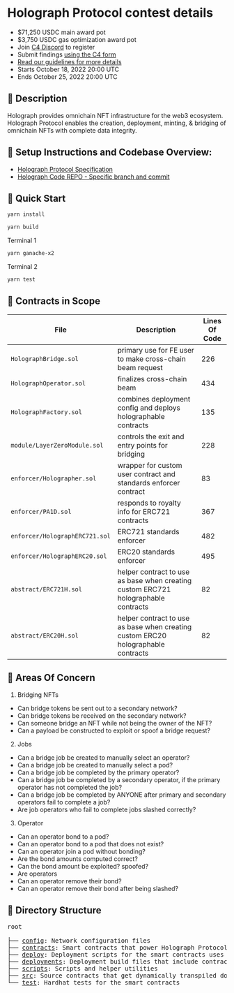 # Holograph Protocol contest details
- $71,250 USDC main award pot
- $3,750 USDC gas optimization award pot
- Join [C4 Discord](https://discord.gg/code4rena) to register
- Submit findings [using the C4 form](https://code4rena.com/contests/2022-10-holograph-protocol-contest/submit)
- [Read our guidelines for more details](https://docs.code4rena.com/roles/wardens)
- Starts October 18, 2022 20:00 UTC
- Ends October 25, 2022 20:00 UTC

## 📃 Description

Holograph provides omnichain NFT infrastructure for the web3 ecosystem. Holograph Protocol enables the creation, deployment, minting, & bridging of omnichain NFTs with complete data integrity.

## 🧙 Setup Instructions and Codebase Overview:
- [Holograph Protocol Specification](https://docs.holograph.xyz/holograph-protocol/technical-specification)
- [Holograph Code REPO - Specific branch and commit](https://github.com/holographxyz/holograph-protocol/tree/c4_audit)


## 🛫 Quick Start
```bash
yarn install
```
```bash
yarn build
```
Terminal 1
```bash
yarn ganache-x2
```
Terminal 2
```bash
yarn test
```


## 🔎 Contracts in Scope

| File                           | Description                                                                        | Lines Of Code |
|--------------------------------|------------------------------------------------------------------------------------|---------------|
| `HolographBridge.sol`          | primary use for FE user to make cross-chain beam request                           | 226           |
| `HolographOperator.sol`        | finalizes cross-chain beam                                                         | 434           |
| `HolographFactory.sol`         | combines deployment config and deploys holographable contracts                     | 135           |
| `module/LayerZeroModule.sol`   | controls the exit and entry points for bridging                                    | 228           |
| `enforcer/Holographer.sol`     | wrapper for custom user contract and standards enforcer contract                   | 83            |
| `enforcer/PA1D.sol`            | responds to royalty info for ERC721 contracts                                      | 367           |
| `enforcer/HolographERC721.sol` | ERC721 standards enforcer                                                          | 482           |
| `enforcer/HolographERC20.sol`  | ERC20 standards enforcer                                                           | 495           |
| `abstract/ERC721H.sol`         | helper contract to use as base when creating custom ERC721 holographable contracts | 82            |
| `abstract/ERC20H.sol`          | helper contract to use as base when creating custom ERC20 holographable contracts  | 82            |

## 🤔 Areas Of Concern

1. Bridging NFTs
  - Can bridge tokens be sent out to a secondary network?
  - Can bridge tokens be received on the secondary network?
  - Can someone bridge an NFT while not being the owner of the NFT?
  - Can a payload be constructed to exploit or spoof a bridge request?
2. Jobs
  - Can a bridge job be created to manually select an operator?
  - Can a bridge job be created to manually select a pod?
  - Can a bridge job be completed by the primary operator?
  - Can a bridge job be completed by a secondary operator, if the primary operator has not completed the job?
  - Can a bridge job be completed by ANYONE after primary and secondary operators fail to complete a job?
  - Are job operators who fail to complete jobs slashed correctly?
3. Operator
  - Can an operator bond to a pod?
  - Can an operator bond to a pod that does not exist?
  - Can an operator join a pod without bonding?
  - Are the bond amounts computed correct?
  - Can the bond amount be exploited? spoofed?
  - Are operators
  - Can an operator remove their bond?
  - Can an operator remove their bond after being slashed?

## 📁 Directory Structure

<pre>
root

├── <a href="./config">config</a>: Network configuration files
├── <a href="./contracts">contracts</a>: Smart contracts that power Holograph Protocol
├── <a href="./deploy">deploy</a>: Deployment scripts for the smart contracts uses <a href="https://hardhat.org/">Hardhat</a> and <a href="https://github.com/wighawag/hardhat-deploy">Hardhat Deploy</a>
├── <a href="./deployments">deployments</a>: Deployment build files that include contract addresses on each network
├── <a href="./scripts">scripts</a>: Scripts and helper utilities
├── <a href="./src">src</a>: Source contracts that get dynamically transpiled down into the finalized output <a href="./contracts">contracts</a>
└── <a href="./test">test</a>: Hardhat tests for the smart contracts
</pre>


